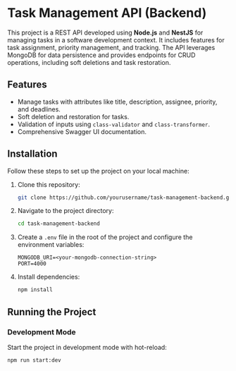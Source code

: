 # Task Management API (Backend)

This project is a REST API developed using **Node.js** and **NestJS** for managing tasks in a software development context. It includes features for task assignment, priority management, and tracking. The API leverages MongoDB for data persistence and provides endpoints for CRUD operations, including soft deletions and task restoration.

## Features

- Manage tasks with attributes like title, description, assignee, priority, and deadlines.
- Soft deletion and restoration for tasks.
- Validation of inputs using `class-validator` and `class-transformer`.
- Comprehensive Swagger UI documentation.

## Installation

Follow these steps to set up the project on your local machine:

1. Clone this repository:

   ```bash
   git clone https://github.com/yourusername/task-management-backend.git
   ```

2. Navigate to the project directory:

   ```bash
   cd task-management-backend
   ```

3. Create a `.env` file in the root of the project and configure the environment variables:

   ```plaintext
   MONGODB_URI=<your-mongodb-connection-string>
   PORT=4000
   ```

4. Install dependencies:
   ```bash
   npm install
   ```

## Running the Project

### Development Mode

Start the project in development mode with hot-reload:

```bash
npm run start:dev
```
